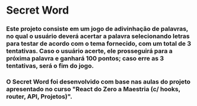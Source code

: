 # Secret Word

### Este projeto consiste em um jogo de adivinhação de palavras, no qual o usuário deverá acertar a palavra selecionando letras para testar de acordo com o tema fornecido, com um total de 3 tentativas. Caso o usuário acerte, ele prosseguirá para a próxima palavra e ganhará 100 pontos; caso erre as 3 tentativas, será o fim do jogo.

### O Secret Word foi desenvolvido com base nas aulas do projeto apresentado no curso "React do Zero a Maestria (c/ hooks, router, API, Projetos)".
